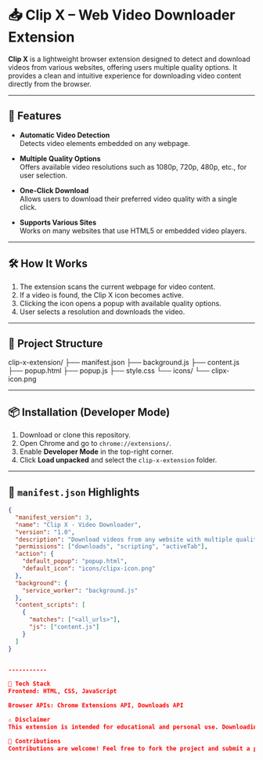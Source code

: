 # 📥 Clip X – Web Video Downloader Extension

**Clip X** is a lightweight browser extension designed to detect and download videos from various websites, offering users multiple quality options. It provides a clean and intuitive experience for downloading video content directly from the browser.

---

## 🚀 Features

- **Automatic Video Detection**  
  Detects video elements embedded on any webpage.

- **Multiple Quality Options**  
  Offers available video resolutions such as 1080p, 720p, 480p, etc., for user selection.

- **One-Click Download**  
  Allows users to download their preferred video quality with a single click.

- **Supports Various Sites**  
  Works on many websites that use HTML5 or embedded video players.

---

## 🛠️ How It Works

1. The extension scans the current webpage for video content.
2. If a video is found, the Clip X icon becomes active.
3. Clicking the icon opens a popup with available quality options.
4. User selects a resolution and downloads the video.

---

## 📁 Project Structure

clip-x-extension/
├── manifest.json
├── background.js
├── content.js
├── popup.html
├── popup.js
├── style.css
└── icons/
└── clipx-icon.png





---

## 📦 Installation (Developer Mode)


1. Download or clone this repository.
2. Open Chrome and go to `chrome://extensions/`.
3. Enable **Developer Mode** in the top-right corner.
4. Click **Load unpacked** and select the `clip-x-extension` folder.

---

## 📄 `manifest.json` Highlights

```json
{
  "manifest_version": 3,
  "name": "Clip X - Video Downloader",
  "version": "1.0",
  "description": "Download videos from any website with multiple quality options.",
  "permissions": ["downloads", "scripting", "activeTab"],
  "action": {
    "default_popup": "popup.html",
    "default_icon": "icons/clipx-icon.png"
  },
  "background": {
    "service_worker": "background.js"
  },
  "content_scripts": [
    {
      "matches": ["<all_urls>"],
      "js": ["content.js"]
    }
  ]
}


-----------

🧠 Tech Stack
Frontend: HTML, CSS, JavaScript

Browser APIs: Chrome Extensions API, Downloads API

⚠️ Disclaimer
This extension is intended for educational and personal use. Downloading copyrighted or protected content may violate the terms of service of websites. Use responsibly.

🙌 Contributions
Contributions are welcome! Feel free to fork the project and submit a pull request or open an issue with your suggestions.
